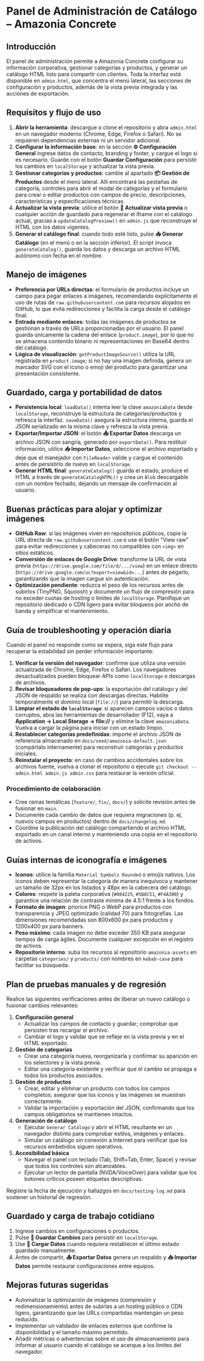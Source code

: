 # Panel de Administración de Catálogo – Amazonia Concrete

## Introducción
El panel de administración permite a Amazonia Concrete configurar su información corporativa, gestionar categorías y productos, y generar un catálogo HTML listo para compartir con clientes. Toda la interfaz está disponible en `admin.html`, que concentra el menú lateral, las secciones de configuración y productos, además de la vista previa integrada y las acciones de exportación.

## Requisitos y flujo de uso
1. **Abrir la herramienta**: descargue o clone el repositorio y abra `admin.html` en un navegador moderno (Chrome, Edge, Firefox o Safari). No se requieren dependencias externas ni un servidor adicional.
2. **Configurar la información base**: en la sección **⚙️ Configuración General** ingrese datos de contacto, branding y footer, y cargue el logo si es necesario. Guarde con el botón **Guardar Configuración** para persistir los cambios en `localStorage` y actualizar la vista previa.
3. **Gestionar categorías y productos**: cambie al apartado **📦 Gestión de Productos** desde el menú lateral. Allí encontrará las pestañas de categoría, controles para abrir el modal de categorías y el formulario para crear o editar productos con campos de precio, descripciones, características y especificaciones técnicas.
4. **Actualizar la vista previa**: utilice el botón **🔄 Actualizar vista previa** o cualquier acción de guardado para regenerar el iframe con el catálogo actual, gracias a `updateCatalogPreview()` en `admin.js` que reconstruye el HTML con los datos vigentes.
5. **Generar el catálogo final**: cuando todo esté listo, pulse **📥 Generar Catálogo** (en el menú o en la sección inferior). El script invoca `generateCatalog()`, guarda los datos y descarga un archivo HTML autónomo con fecha en el nombre.

## Manejo de imágenes
- **Preferencia por URLs directas**: el formulario de productos incluye un campo para pegar enlaces a imágenes, recomendando explícitamente el uso de rutas de `raw.githubusercontent.com` para recursos alojados en GitHub, lo que evita redirecciones y facilita la carga desde el catálogo final.
- **Entrada mediante enlaces**: todas las imágenes de productos se gestionan a través de URLs proporcionadas por el usuario. El panel guarda únicamente la cadena del enlace (`product.image`), por lo que no se almacena contenido binario ni representaciones en Base64 dentro del catálogo.
- **Lógica de visualización**: `getProductImageSource()` utiliza la URL registrada en `product.image`; si no hay una imagen definida, genera un marcador SVG con el icono o emoji del producto para garantizar una presentación consistente.

## Guardado, carga y portabilidad de datos
- **Persistencia local**: `loadData()` intenta leer la clave `amazoniaData` desde `localStorage`, reconstruye la estructura de categorías/productos y refresca la interfaz. `saveData()` asegura la estructura interna, guarda el JSON serializado en la misma clave y refresca la vista previa.
- **Exportar/Importar JSON**: el botón **📤 Exportar Datos** descarga un archivo JSON con sangría, generado por `exportData()`. Para restituir información, utilice **📥 Importar Datos**, seleccione el archivo exportado y deje que el manejador con `FileReader` valide y cargue el contenido antes de persistirlo de nuevo en `localStorage`.
- **Generar HTML final**: `generateCatalog()` guarda el estado, produce el HTML a través de `generateCatalogHTML()` y crea un `Blob` descargable con un nombre fechado, dejando un mensaje de confirmación al usuario.

## Buenas prácticas para alojar y optimizar imágenes
- **GitHub Raw**: si las imágenes viven en repositorios públicos, copie la URL directa de `raw.githubusercontent.com` o use el botón "View raw" para evitar redirecciones y cabeceras no compatibles con `<img>` en sitios estáticos.
- **Conversión de enlaces de Google Drive**: transforme la URL de vista previa (`https://drive.google.com/file/d/.../view`) en un enlace directo (`https://drive.google.com/uc?export=view&id=...`) antes de pegarlo, garantizando que la imagen cargue sin autenticación.
- **Optimización pendiente**: reduzca el peso de los recursos antes de subirlos (TinyPNG, Squoosh) y documente un flujo de compresión para no exceder cuotas de hosting o límites de `localStorage`. Planifique un repositorio dedicado o CDN ligero para evitar bloqueos por ancho de banda y simplificar el mantenimiento.

## Guía de troubleshooting y operación diaria
Cuando el panel no responde como se espera, siga este flujo para recuperar la estabilidad sin perder información importante:

1. **Verificar la versión del navegador**: confirme que utiliza una versión actualizada de Chrome, Edge, Firefox o Safari. Los navegadores desactualizados pueden bloquear APIs como `localStorage` o descargas de archivos.
2. **Revisar bloqueadores de pop-ups**: la exportación del catálogo y del JSON de respaldo se realiza con descargas directas. Habilite temporalmente el dominio local (`file://`) para permitir la descarga.
3. **Limpiar el estado de `localStorage`**: si aparecen campos vacíos o datos corruptos, abra las herramientas de desarrollador (F12), vaya a **Application → Local Storage → file://** y elimine la clave `amazoniaData`. Vuelva a cargar la página para iniciar con un estado limpio.
4. **Restablecer categorías predefinidas**: importe el archivo JSON de referencia almacenado en `docs/seed/amazonia-default.json` (compártalo internamente) para reconstruir categorías y productos iniciales.
5. **Reinstalar el proyecto**: en caso de cambios accidentales sobre los archivos fuente, vuelva a clonar el repositorio o ejecute `git checkout -- admin.html admin.js admin.css` para restaurar la versión oficial.

### Procedimiento de colaboración
- Cree ramas temáticas (`feature/`, `fix/`, `docs/`) y solicite revisión antes de fusionar en `main`.
- Documente cada cambio de datos que requiera migraciones (p. ej. nuevos campos en productos) dentro de `docs/changelog.md`.
- Coordine la publicación del catálogo compartiendo el archivo HTML exportado en un canal interno y manteniendo una copia en el repositorio de activos.

## Guías internas de iconografía e imágenes
- **Iconos**: utilice la familia `Material Symbols Rounded` o emojis nativos. Los iconos deben representar la categoría de manera inequívoca y mantener un tamaño de 32px en los listados y 48px en la cabecera del catálogo.
- **Colores**: respete la paleta corporativa (`#004225`, `#5B8C51`, `#F4A300`) y garantice una relación de contraste mínima de 4.5:1 frente a los fondos.
- **Formato de imagen**: priorice PNG o WebP para productos con transparencia y JPEG optimizado (calidad 70) para fotografías. Las dimensiones recomendadas son 800x600 px para productos y 1200x400 px para banners.
- **Peso máximo**: cada imagen no debe exceder 350 KB para asegurar tiempos de carga ágiles. Documente cualquier excepción en el registro de activos.
- **Repositorio interno**: suba los recursos al repositorio `amazonia-assets` en carpetas `categories/` y `products/` con nombres en `kebab-case` para facilitar su búsqueda.

## Plan de pruebas manuales y de regresión
Realice las siguientes verificaciones antes de liberar un nuevo catálogo o fusionar cambios relevantes:

1. **Configuración general**
   - Actualizar los campos de contacto y guardar; comprobar que persisten tras recargar el archivo.
   - Cambiar el logo y validar que se refleje en la vista previa y en el HTML exportado.
2. **Gestión de categorías**
   - Crear una categoría nueva, reorganizarla y confirmar su aparición en los selectores y la vista previa.
   - Editar una categoría existente y verificar que el cambio se propaga a todos los productos asociados.
3. **Gestión de productos**
   - Crear, editar y eliminar un producto con todos los campos completos; asegurar que los íconos y las imágenes se muestran correctamente.
   - Validar la importación y exportación del JSON, confirmando que los campos obligatorios se mantienen intactos.
4. **Generación de catálogo**
   - Ejecutar `Generar Catálogo` y abrir el HTML resultante en un navegador distinto para comprobar estilos, imágenes y enlaces.
   - Simular un catálogo sin conexión a Internet para verificar que los recursos embebidos siguen operativos.
5. **Accesibilidad básica**
   - Navegar el panel con teclado (Tab, Shift+Tab, Enter, Space) y revisar que todos los controles son alcanzables.
   - Ejecutar un lector de pantalla (NVDA/VoiceOver) para validar que los botones críticos poseen etiquetas descriptivas.

Registre la fecha de ejecución y hallazgos en `docs/testing-log.md` para sostener un historial de regresión.

## Guardado y carga de trabajo cotidiano
1. Ingrese cambios en configuraciones o productos.
2. Pulse **💾 Guardar Cambios** para persistir en `localStorage`.
3. Use **📂 Cargar Datos** cuando requiera restablecer el último estado guardado manualmente.
4. Antes de compartir, **📤 Exportar Datos** genera un respaldo y **📥 Importar Datos** permite restaurar configuraciones entre equipos.

## Mejoras futuras sugeridas
- Automatizar la optimización de imágenes (compresión y redimensionamiento) antes de subirlas a un hosting público o CDN ligero, garantizando que las URLs compartidas mantengan un peso reducido.
- Implementar un validador de enlaces externos que confirme la disponibilidad y el tamaño máximo permitido.
- Añadir métricas o advertencias sobre el uso de almacenamiento para informar al usuario cuando el catálogo se acerque a los límites del navegador.

